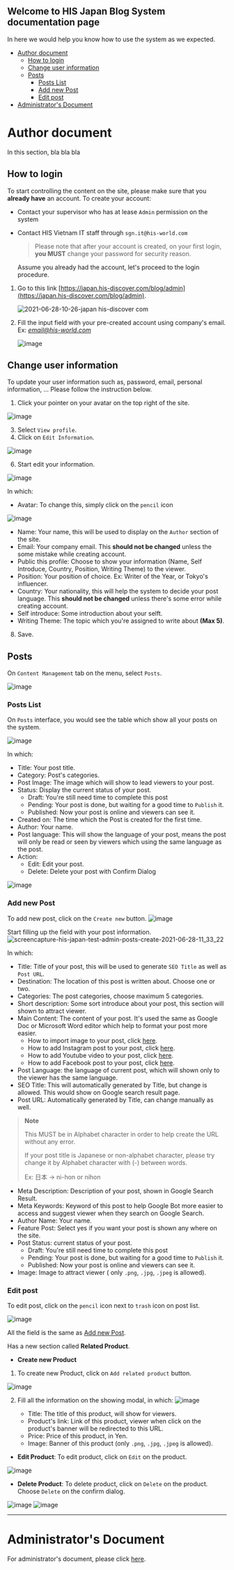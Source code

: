 ## Welcome to HIS Japan Blog System documentation page

In here we would help you know how to use the system as we expected.

- [Author document](#author-document)
  - [How to login](#how-to-login)
  - [Change user information](#change-user-information)
  - [Posts](#posts)
    - [Posts List](#posts-list)
    - [Add new Post](#add-new-post)
    - [Edit post](#edit-post)
- [Administrator's Document](#administrators-document)

# Author document

In this section, bla bla bla

## How to login

To start controlling the content on the site, please make sure that you **already have** an account.
To create your account:

- Contact your supervisor who has at lease `Admin` permission on the system
- Contact HIS Vietnam IT staff through `sgn.it@his-world.com`

  > Please note that after your account is created, on your first login, **you MUST** change your password for security reason.

  Assume you already had the account, let's proceed to the login procedure.

1. Go to this link [https://japan.his-discover.com/blog/admin](https://japan.his-discover.com/blog/admin).


   ![2021-06-28-10-26-japan his-discover com](https://user-images.githubusercontent.com/21214764/123575282-a29ea080-d7fb-11eb-9087-987ee20b3c99.png)

2. Fill the input field with your pre-created account using company's email.
   Ex: *email@his-world.com*

   ![image](https://user-images.githubusercontent.com/21214764/123575340-bba75180-d7fb-11eb-9914-b0be1e12cc2f.png)

## Change user information

To update your user information such as, password, email, personal information, ... Please follow the instruction below.
1. Click your pointer on your avatar on the top right of the site.

![image](https://user-images.githubusercontent.com/21214764/123579364-f613ed00-d801-11eb-9816-c039093ae284.png)

3. Select `View profile`.
4. Click on `Edit Information`.

![image](https://user-images.githubusercontent.com/21214764/123579411-0a57ea00-d802-11eb-81cc-a01d1ae7372b.png)

6. Start edit your information.

![image](https://user-images.githubusercontent.com/21214764/123579434-13e15200-d802-11eb-8ffa-7ac00b07762a.png)

In which:
- Avatar: To change this, simply click on the `pencil` icon

![image](https://user-images.githubusercontent.com/21214764/123579930-ff518980-d802-11eb-8f10-61f892246104.png)

- Name: Your name, this will be used to display on the `Author` section of the site.
- Email: Your company email. This **should not be changed** unless the some mistake while creating account.
- Public this profile: Choose to show your information (Name, Self Introduce, Country, Position, Writing Theme) to the viewer.
- Position: Your position of choice. Ex: Writer of the Year, or Tokyo's influencer.
- Country: Your nationality, this will help the system to decide your post language. This **should not be changed** unless there's some error while creating account.
- Self introduce: Some introduction about your selft.
- Writing Theme: The topic which you're assigned to write about **(Max 5)**.


8. Save.

## Posts

On `Content Management` tab on the menu, select `Posts`.

![image](https://user-images.githubusercontent.com/21214764/123580574-560b9300-d804-11eb-8105-4e894f2ea8fb.png)

### Posts List

On `Posts` interface, you would see the table which show all your posts on the system.

![image](https://user-images.githubusercontent.com/21214764/123580613-63288200-d804-11eb-9dd1-cbccf43cc0ad.png)

In which:
- Title: Your post title.
- Category: Post's categories.
- Post Image: The image which will show to lead viewers to your post.
- Status: Display the current status of your post.
  - Draft: You're still need time to complete this post
  - Pending: Your post is done, but waiting for a good time to `Publish` it.
  - Published: Now your post is online and viewers can see it.
- Created on: The time which the Post is created for the first time.
- Author: Your name.
- Post language: This will show the language of your post, means the post will only be read or seen by viewers which using the same language as the post.
- Action:
  - Edit: Edit your post.
  - Delete: Delete your post with Confirm Dialog

![image](https://user-images.githubusercontent.com/21214764/123580656-79364280-d804-11eb-8b55-5f9df34b53a9.png)

### Add new Post

To add new post, click on the `Create new` button.
![image](https://user-images.githubusercontent.com/21214764/123583528-ef897380-d809-11eb-8d78-36a141c1536a.png)

Start filling up the field with your post information.
![screencapture-his-japan-test-admin-posts-create-2021-06-28-11_33_22](https://user-images.githubusercontent.com/21214764/123583546-fca66280-d809-11eb-9604-84f9bdbf7b40.png)

In which:
- Title: Title of your post, this will be used to generate `SEO Title` as well as `Post URL`.
- Destination: The location of this post is written about. Choose one or two.
- Categories: The post categories, choose maximum 5 categories.
- Short description: Some sort introduce about your post, this section will shown to attract viewer.
- Main Content: The content of your post. It's used the same as Google Doc or Microsoft Word editor which help to format your post more easier.
  - How to import image to your post, click [here](how-to-import.md#how-to-import-image-to-your-post).
  - How to add Instagram post to your post, click [here](how-to-import.md#how-to-add-instagram-post-to-your-post).
  - How to add Youtube video to your post, click [here](how-to-import.md#how-to-add-youtube-video-to-your-post).
  - How to add Facebook post to your post, click [here](how-to-import.md#how-to-add-facebook-post-to-your-post).
- Post Language: the language of current post, which will shown only to the viewer has the same language.
- SEO Title: This will automatically generated by Title, but change is allowed. This would show on Google search result page.
- Post URL: Automatically generated by Title, can change manually as well.
> **Note**
> 
> This MUST be in Alphabet character in order to help create the URL without any error. 
> 
> If your post title is Japanese or non-alphabet character, please try change it by Alphabet character with (-) between words.
> 
> Ex: 日本 -> ni-hon or nihon

- Meta Description: Description of your post, shown in Google Search Result.
- Meta Keywords: Keyword of this post to help Google Bot more easier to access and suggest viewer when they search on Google Search.
- Author Name: Your name.
- Feature Post: Select yes if you want your post is shown any where on the site.
- Post Status: current status of your post.
  - Draft: You're still need time to complete this post
  - Pending: Your post is done, but waiting for a good time to `Publish` it.
  - Published: Now your post is online and viewers can see it.
- Image: Image to attract viewer ( only `.png`, `.jpg`, `.jpeg` is allowed).

### Edit post

To edit post, click on the `pencil` icon next to `trash` icon on post list.

![image](https://user-images.githubusercontent.com/21214764/123583394-b8b35d80-d809-11eb-824d-10b597c14529.png)


All the field is the same as [Add new Post](#add-new-post).

Has a new section called **Related Product**.

- **Create new Product**

1. To create new Product, click on `Add related product` button.

![image](https://user-images.githubusercontent.com/21214764/123583181-61ad8880-d809-11eb-882c-d05a9e0b2e87.png)

2. Fill all the information on the showing modal, in which:
![image](https://user-images.githubusercontent.com/21214764/123583215-6d00b400-d809-11eb-9afe-34e85e7bf8b1.png)

   - Title: The title of this product, will show for viewers.
   - Product's link: Link of this product, viewer when click on the product's banner will be redirected to this URL.
   - Price: Price of this product, in Yen.
   - Image: Banner of this product (only `.png`, `.jpg`, `.jpeg` is allowed).

- **Edit Product**: To edit product, click on `Edit` on the product.

![image](https://user-images.githubusercontent.com/21214764/123583251-7c7ffd00-d809-11eb-9722-8b23e31275b2.png)

- **Delete Product**: To delete product, click on `Delete` on the product. Choose `Delete` on the confirm dialog.

![image](https://user-images.githubusercontent.com/21214764/123583281-8a358280-d809-11eb-997e-abae16a795bc.png)
![image](https://user-images.githubusercontent.com/21214764/123583297-91f52700-d809-11eb-85f5-2762ab407603.png)

___
# Administrator's Document
For administrator's document, please click [here](https://github.com/raymondugv/HIS-Japan-Blog-Document/discussions/2).
